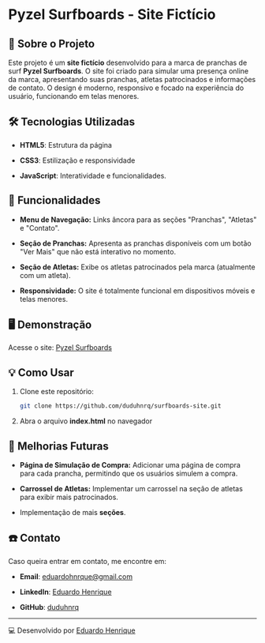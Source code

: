 # Pyzel Surfboards - Site Fictício

## 📌 Sobre o Projeto
Este projeto é um **site fictício** desenvolvido para a marca de pranchas de surf **Pyzel Surfboards**. O site foi criado para simular uma presença online da marca, apresentando suas pranchas, atletas patrocinados e informações de contato. O design é moderno, responsivo e focado na experiência do usuário, funcionando em telas menores.

## 🛠️ Tecnologias Utilizadas

- **HTML5**: Estrutura da página

- **CSS3**: Estilização e responsividade

- **JavaScript**: Interatividade e funcionalidades.

## 🚀 Funcionalidades

- **Menu de Navegação:** Links âncora para as seções "Pranchas", "Atletas" e "Contato".

- **Seção de Pranchas:** Apresenta as pranchas disponíveis com um botão "Ver Mais" que não está interativo no momento.

- **Seção de Atletas:** Exibe os atletas patrocinados pela marca (atualmente com um atleta).

- **Responsividade:** O site é totalmente funcional em dispositivos móveis e telas menores.

## 🖥️ Demonstração

Acesse o site: [Pyzel Surfboards](https://duduhnrq.github.io/surfboards-site/)

## 💡 Como Usar

1. Clone este repositório:
   ```bash
   git clone https://github.com/duduhnrq/surfboards-site.git

2. Abra o arquivo **index.html** no navegador

## 🤝 Melhorias Futuras

- **Página de Simulação de Compra:** Adicionar uma página de compra para cada prancha, permitindo que os usuários simulem a compra.

- **Carrossel de Atletas:** Implementar um carrossel na seção de atletas para exibir mais patrocinados.

- Implementação de mais **seções**.

## ☎️ Contato

Caso queira entrar em contato, me encontre em:

- **Email**: eduardohnrque@gmail.com

- **LinkedIn**: [Eduardo Henrique](www.linkedin.com/in/eduardo-hnrque)

- **GitHub**: [duduhnrq](https://github.com/duduhnrq)

---

💻 Desenvolvido por [Eduardo Henrique](https://github.com/duduhnrq)
